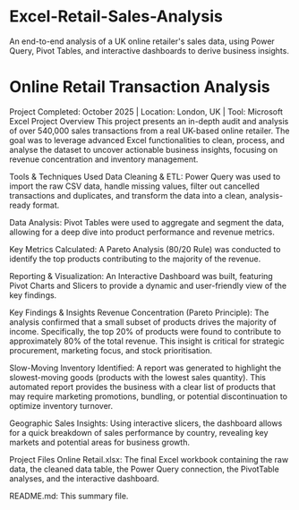 # Excel-Retail-Sales-Analysis
An end-to-end analysis of a UK online retailer's sales data, using Power Query, Pivot Tables, and interactive dashboards to derive business insights.


# Online Retail Transaction Analysis
Project Completed: October 2025 | Location: London, UK | Tool: Microsoft Excel
Project Overview
This project presents an in-depth audit and analysis of over 540,000 sales transactions from a real UK-based online retailer. The goal was to leverage advanced Excel functionalities to clean, process, and analyse the dataset to uncover actionable business insights, focusing on revenue concentration and inventory management.

Tools & Techniques Used
Data Cleaning & ETL: Power Query was used to import the raw CSV data, handle missing values, filter out cancelled transactions and duplicates, and transform the data into a clean, analysis-ready format.

Data Analysis: Pivot Tables were used to aggregate and segment the data, allowing for a deep dive into product performance and revenue metrics.

Key Metrics Calculated: A Pareto Analysis (80/20 Rule) was conducted to identify the top products contributing to the majority of the revenue.

Reporting & Visualization: An Interactive Dashboard was built, featuring Pivot Charts and Slicers to provide a dynamic and user-friendly view of the key findings.

Key Findings & Insights
Revenue Concentration (Pareto Principle): The analysis confirmed that a small subset of products drives the majority of income. Specifically, the top 20% of products were found to contribute to approximately 80% of the total revenue. This insight is critical for strategic procurement, marketing focus, and stock prioritisation.

Slow-Moving Inventory Identified: A report was generated to highlight the slowest-moving goods (products with the lowest sales quantity). This automated report provides the business with a clear list of products that may require marketing promotions, bundling, or potential discontinuation to optimize inventory turnover.

Geographic Sales Insights: Using interactive slicers, the dashboard allows for a quick breakdown of sales performance by country, revealing key markets and potential areas for business growth.

Project Files
Online Retail.xlsx: The final Excel workbook containing the raw data, the cleaned data table, the Power Query connection, the PivotTable analyses, and the interactive dashboard.

README.md: This summary file.
